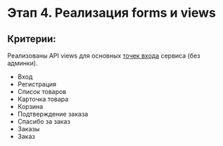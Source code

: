 # Этап 4. Реализация forms и views

## Критерии:

Реализованы API views для основных [точек входа](screens.md) сервиса (без админки).
   - Вход
   - Регистрация
   - Список товаров
   - Карточка товара
   - Корзина
   - Подтверждение заказа
   - Спасибо за заказ
   - Заказы
   - Заказ